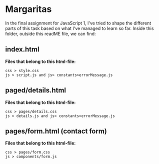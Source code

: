 # Margaritas
In the final assignment for JavaScript 1, I've tried to shape the different parts of this task based on what I've managed to learn so far. Inside this folder, outside this readME file, we can find:
## index.html
**Files that belong to this html-file:**
``` 
css > style.css
js > script.js and js> constants>errorMessage.js
```
## paged/details.html
**Files that belong to this html-file:**
``` 
css > pages/details.css
js > details.js and js> constants>errorMessage.js
```
## pages/form.html (contact form)
**Files that belong to this html-file:**
``` 
css > pages/form.css
js > components/form.js
```
